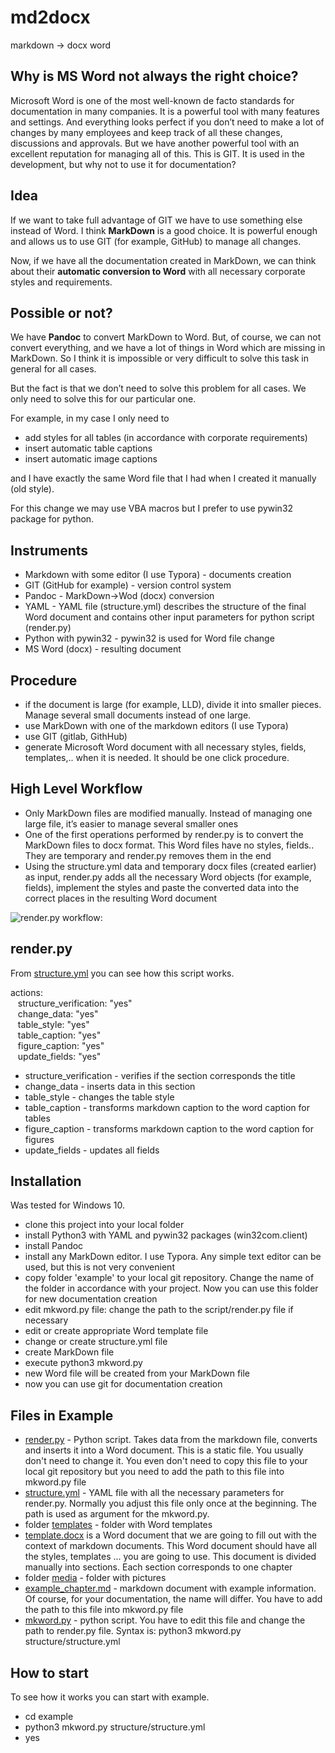 # md2docx
markdown -> docx word 

## Why is MS Word not always the right choice?

Microsoft Word is one of the most well-known de facto standards for documentation in many companies. It is a powerful tool with many features and settings. And everything looks perfect if you don’t need to make a lot of changes by many employees and keep track of all these changes, discussions and approvals. But we have another powerful tool with an excellent reputation for managing all of this. This is GIT. It is used in the development, but why not to use it for documentation?

## Idea

If we want to take full advantage of GIT we have to use something else instead of Word. I think __MarkDown__ is a good choice. It is powerful enough and allows us to use GIT (for example, GitHub) to manage all changes.

Now, if we have all the documentation created in MarkDown, we can think about their __automatic conversion to Word__ with all necessary corporate styles and requirements.

## Possible or not?

We have __Pandoc__ to convert MarkDown to Word. But, of course, we can not convert everything, and we have a lot of things in Word which are missing in MarkDown. So I think it is impossible or very difficult to solve this task in general for all cases.

But the fact is that we don’t need to solve this problem for all cases. We only need to solve this for our particular one.

For example, in my case I only need to

- add styles for all tables (in accordance with corporate requirements)
- insert automatic table captions
- insert automatic image captions

and I have exactly the same Word file that I had when I created it manually (old style).

For this change we may use VBA macros but I prefer to use pywin32 package for python.

## Instruments

- Markdown with some editor (I use Typora) - documents creation
- GIT (GitHub for example) - version control system
- Pandoc - MarkDown->Wod (docx) conversion
- YAML - YAML file (structure.yml) describes the structure of the final Word document and contains other input parameters for python script (render.py)
- Python with pywin32 - pywin32 is used for Word file change
- MS Word (docx) - resulting document

## Procedure

- if the document is large (for example, LLD), divide it into smaller pieces. Manage several small documents instead of one large.
- use MarkDown with one of the markdown editors (I use Typora)
- use GIT (gitlab, GithHub)
- generate Microsoft Word document with all necessary styles, fields, templates,.. when it is needed. It should be one click procedure.


## High Level Workflow

- Only MarkDown files are modified manually. Instead of managing one large file, it’s easier to manage several smaller ones
- One of the first operations performed by render.py is to convert the MarkDown files to docx format. This Word files have no styles, fields.. They are temporary and render.py removes them in the end
- Using the structure.yml data and temporary docx files (created earlier) as input, render.py adds all the necessary Word objects (for example, fields), implement the styles and paste the converted data into the correct places in the resulting Word document

![render.py workflow:](https://github.com/nihole/md2docx/blob/master/example/media/md2word_work_flow.png)

## render.py

From <a href="https://github.com/nihole/md2docx/blob/master/example/structure.yml">structure.yml</a> you can see how this script works.

actions:  
&nbsp;&nbsp; structure_verification: "yes"  
&nbsp;&nbsp; change_data: "yes"  
&nbsp;&nbsp; table_style: "yes"  
&nbsp;&nbsp; table_caption: "yes"  
&nbsp;&nbsp; figure_caption: "yes"  
&nbsp;&nbsp; update_fields: "yes"  
    
- structure_verification - verifies if the section corresponds the title
- change_data - inserts data in this section
- table_style - changes the table style
- table_caption - transforms markdown caption to the word caption for tables
- figure_caption - transforms markdown caption to the word caption for figures
- update_fields - updates all fields


## Installation

Was tested for Windows 10.

- clone this project into your local folder
- install Python3 with YAML and pywin32 packages (win32com.client)
- install Pandoc
- install any MarkDown editor. I use Typora. Any simple text editor can be used, but this is not very convenient
- copy folder 'example' to your local git repository. Change the name of the folder in accordance with your project. Now you can use this folder for new documentation creation
- edit mkword.py file: change the path to the script/render.py file if necessary
- edit or create appropriate Word template file
- change or create structure.yml file
- create MarkDown file
- execute python3 mkword.py
- new Word file will be created from your MarkDown file
- now you can use git for documentation creation

## Files in Example
- <a href="https://github.com/nihole/md2docx/blob/master/scripts/render.py">render.py</a> - Python script. Takes data from the markdown file, converts and inserts it into a Word document. This is a static file. You usually don't need to change it. You even don't need to copy this file to your local git repository but you need to add the path to this file into mkword.py file
- <a href="https://github.com/nihole/md2docx/blob/master/example/structure/structure.yml">structure.yml</a> - YAML file with all the necessary parameters for render.py. Normally you adjust this file only once at the beginning. The path is used as argument for the mkword.py. 
- folder  <a href="https://github.com/nihole/md2docx/blob/master/example/templates">templates</a> - folder with Word templates
- <a href="https://github.com/nihole/md2docx/blob/master/example/templates/template.docx">template.docx</a> is a Word document that we are going to fill out with the context of markdown documents. This Word document should have all the styles, templates ... you are going to use. This document is divided manually into sections. Each section corresponds to one chapter
- folder <a href="https://github.com/nihole/md2docx/blob/master/example/media">media</a> - folder with pictures
- <a href="https://github.com/nihole/md2docx/blob/master/example/example_chapter.md">example_chapter.md</a> - markdown document with example information. Of course, for your documentation, the name will differ. You have to add the path to this file into mkword.py file
- <a href="https://github.com/nihole/md2docx/blob/master/example/mkword.py">mkword.py</a> - python script. You have to edit this file and change the path to render.py file. 
  Syntax is: python3 mkword.py structure/structure.yml

## How to start
To see how it works you can start with example.

- cd example
- python3 mkword.py structure/structure.yml
- yes



